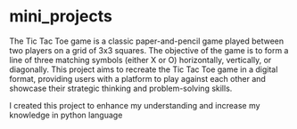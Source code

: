# mini_projects
The Tic Tac Toe game is a classic paper-and-pencil game played between two players on a grid of 3x3 squares. The objective of the game is to form a line of three matching symbols (either X or O) horizontally, vertically, or diagonally. This project aims to recreate the Tic Tac Toe game in a digital format, providing users with a platform to play against each other and showcase their strategic thinking and problem-solving skills.

I created this project to enhance my understanding and increase my knowledge in python language

